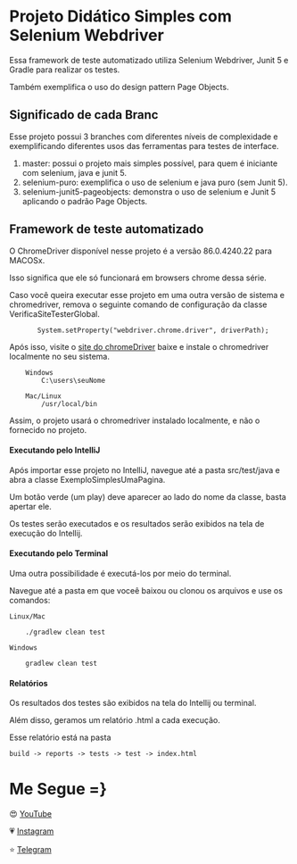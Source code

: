 # Projeto Didático Simples com Selenium Webdriver

Essa framework de teste automatizado utiliza Selenium Webdriver, Junit 5 e Gradle para realizar os testes. 

Também exemplifica o uso do design pattern Page Objects. 

## Significado de cada Branc

Esse projeto possui 3 branches com diferentes níveis de complexidade e exemplificando diferentes usos das ferramentas para testes de interface. 

1. master: possui o projeto mais simples possível, para quem é iniciante com selenium, java e junit 5. 
2. selenium-puro: exemplifica o uso de selenium e java puro (sem Junit 5). 
3. selenium-junit5-pageobjects: demonstra o uso de selenium e Junit 5 aplicando o padrão Page Objects. 


## Framework de teste automatizado

O ChromeDriver disponível nesse projeto é a versão 86.0.4240.22 para MACOSx.

Isso significa que ele só funcionará em browsers chrome dessa série. 

Caso você queira executar esse projeto em uma outra versão de sistema e chromedriver, 
remova o seguinte comando de configuração da classe VerificaSiteTesterGlobal.

           System.setProperty("webdriver.chrome.driver", driverPath);
           
Após isso, visite o [site do chromeDriver](https://sites.google.com/a/chromium.org/chromedriver/) baixe e instale o chromedriver localmente no seu sistema. 

        Windows
        	C:\users\seuNome
        
        Mac/Linux
        	/usr/local/bin

Assim, o projeto usará o chromedriver instalado localmente, e não o fornecido no projeto. 

#### Executando pelo IntelliJ

Após importar esse projeto no IntelliJ, navegue até a pasta src/test/java e abra a classe ExemploSimplesUmaPagina.

Um botão verde (um play) deve aparecer ao lado do nome da classe, basta apertar ele.

Os testes serão executados e os resultados serão exibidos na tela de execução do Intellij.

#### Executando pelo Terminal

Uma outra possibilidade é executá-los por meio do terminal.

Navegue até a pasta em que voceê baixou ou clonou os arquivos e use os comandos:
 
    Linux/Mac
    
        ./gradlew clean test  
    
    Windows
    
        gradlew clean test 

#### Relatórios

Os resultados dos testes são exibidos na tela do Intellij ou terminal.
 
Além disso, geramos um relatório .html a cada execução. 

Esse relatório está na pasta 

    build -> reports -> tests -> test -> index.html


#  Me Segue =}

😍 [YouTube]( https://www.youtube.com/c/pessonizando) 

💗 [Instagram](https://www.instagram.com/pessonizando)

⭐ [Telegram](https://t.me/pessonizando)

